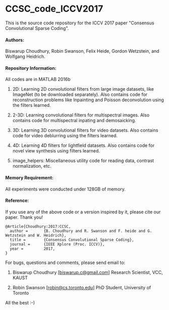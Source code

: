 # CCSC_code_ICCV2017
This is the source code repository for the ICCV 2017 paper "Consensus Convolutional Sparse Coding".

#### Authors: 

Biswarup Choudhury, Robin Swanson, Felix Heide, Gordon Wetzstein, and Wolfgang Heidrich.

#### Repository Information: 

All codes are in MATLAB 2016b

1. 2D: Learning 2D convolutional filters from large image datasets, like ImageNet (to be downloaded separately). Also contains code for reconstruction problems like Inpainting and Poisson deconvolution using the filters learned. 

2. 2-3D: Learning convolutional filters for multispectral images. Also contains code for multispectral inpating and demosaicking.

3. 3D: Learning 3D convolutional filters for video datasets. Also contains code for video deblurring using the filters learned.

4. 4D: Learning 4D filters for lightfield datasets. Also contains code for novel view synthesis using filters learned.

5. image_helpers: Miscellaneous utility code for reading data, contrast normalization, etc.

#### Memory Requirement:

All experiments were conducted under 128GB of memory.

#### Reference:

If you use any of the above code or a version inspired by it, please cite our paper. Thank you!

```
@Article{Choudhury:2017:CCSC,
  author =       {B. Choudhury and R. Swanson and F. heide and G. Wetzstein and W. Heidrich},
  title =        {Consensus Convolutional Sparse Coding},
  journal =      {IEEE Xplore (Proc. ICCV)},
  year =         2017,
}
```

For bugs, questions and comments, please send email to:

1. Biswarup Choudhury [biswarup.c@gmail.com]
   Research Scientist, VCC, KAUST

2. Robin Swanson [robin@cs.toronto.edu]
   PhD Student, University of Toronto

All the best :-)

